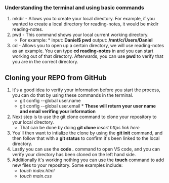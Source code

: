 ### Understanding the terminal and using basic commands

1. mkdir - Allows you to create your local directory. For example, if you wanted to create a local directory for reading-notes, it would be mkdir reading-notes.
2. pwd - This command shows your local current working directory.
    * For example:
            * input: **Daniel$ pwd** output: **/mnt/c/Users/Daniel**
3. cd - Allows you to open up a certain directory, we will use reading-notes as an example. You can type **cd reading-notes** in and you can start working out of that directory.               Afterwards, you can use **pwd** to verify that you are in the correct directory.

## Cloning your REPO from GitHub

1. It's a good idea to verify your information before you start the process, you can do that by using these commands in the terminal.
      * git config --global user.name
      * git config --global user.email
            * **These will return your user name and email verifing your information**
2. Next step is to use the git clone command to clone your repository to your local directory.
      * That can be done by doing **git clone** *insert https link here*
3. You'll then want to intialize the clone by using the **git init** command, and then follow that with a **git status** to confirm it's been linked to the local directory.
4. Lastly you can use the **code .** command to open VS code, and you can verify your directory has been cloned on the left hand side.
5. Additionally it's working nothing you can use the **touch** command to add new files to your repository. Some examples include:
      * *touch index.html*
      * *touch main.css*
